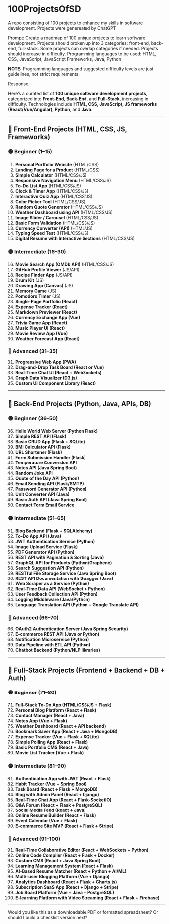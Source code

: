 # 100ProjectsOfSD
A repo consisting of 100 projects to enhance my skills in software development. Projects were genereated by ChatGPT

Prompt: Create a roadmap of 100 unique projects to learn software development. Projects should broken up into 3 categories: front-end, back-end, full-stack. Some projects can overlap categories if needed. Projects should increase in difficulty. Programming languages to be used: HTML, CSS, JavaScript, JavaScript Frameworks, Java, Python

**NOTE:** Programming languages and suggested difficulty levels are just guidelines, not strict requirements. 

Response: 

Here’s a curated list of **100 unique software development projects**, categorized into **Front-End**, **Back-End**, and **Full-Stack**, increasing in difficulty. Technologies include **HTML, CSS, JavaScript, JS frameworks (React/Vue/Angular), Python**, and **Java**.

---

## 🔷 **Front-End Projects (HTML, CSS, JS, Frameworks)**

### 🟢 Beginner (1–15)
1. **Personal Portfolio Website** (HTML/CSS)
2. **Landing Page for a Product** (HTML/CSS)
3. **Simple Calculator** (HTML/CSS/JS)
4. **Responsive Navigation Menu** (HTML/CSS/JS)
5. **To-Do List App** (HTML/CSS/JS)
6. **Clock & Timer App** (HTML/CSS/JS)
7. **Interactive Quiz App** (HTML/CSS/JS)
8. **Color Picker Tool** (HTML/CSS/JS)
9. **Random Quote Generator** (HTML/CSS/JS)
10. **Weather Dashboard using API** (HTML/CSS/JS)
11. **Image Slider / Carousel** (HTML/CSS/JS)
12. **Basic Form Validation** (HTML/CSS/JS)
13. **Currency Converter (API)** (HTML/JS)
14. **Typing Speed Test** (HTML/CSS/JS)
15. **Digital Resume with Interactive Sections** (HTML/CSS/JS)

### 🟡 Intermediate (16–30)
16. **Movie Search App (OMDb API)** (HTML/CSS/JS)
17. **GitHub Profile Viewer** (JS/API)
18. **Recipe Finder App** (JS/API)
19. **Drum Kit** (JS)
20. **Drawing App (Canvas)** (JS)
21. **Memory Game** (JS)
22. **Pomodoro Timer** (JS)
23. **Single-Page Portfolio (React)**  
24. **Expense Tracker (React)**  
25. **Markdown Previewer (React)**  
26. **Currency Exchange App (Vue)**  
27. **Trivia Game App (React)**  
28. **Music Player UI (React)**  
29. **Movie Review App (Vue)**  
30. **Weather Forecast App (React)**

### 🔴 Advanced (31–35)
31. **Progressive Web App (PWA)**  
32. **Drag-and-Drop Task Board (React or Vue)**  
33. **Real-Time Chat UI (React + WebSockets)**  
34. **Graph Data Visualizer (D3.js)**  
35. **Custom UI Component Library (React)**  

---

## 🔶 **Back-End Projects (Python, Java, APIs, DB)**

### 🟢 Beginner (36–50)
36. **Hello World Web Server (Python Flask)**  
37. **Simple REST API (Flask)**  
38. **Basic CRUD App (Flask + SQLite)**  
39. **BMI Calculator API (Flask)**  
40. **URL Shortener (Flask)**  
41. **Form Submission Handler (Flask)**  
42. **Temperature Conversion API**  
43. **Notes API (Java Spring Boot)**  
44. **Random Joke API**  
45. **Quote of the Day API (Python)**  
46. **Email Sending API (Flask/SMTP)**  
47. **Password Generator API (Python)**  
48. **Unit Converter API (Java)**  
49. **Basic Auth API (Java Spring Boot)**  
50. **Contact Form Email Service**  

### 🟡 Intermediate (51–65)
51. **Blog Backend (Flask + SQLAlchemy)**  
52. **To-Do App API (Java)**  
53. **JWT Authentication Service (Python)**  
54. **Image Upload Service (Flask)**  
55. **PDF Generator API (Python)**  
56. **REST API with Pagination & Sorting (Java)**  
57. **GraphQL API for Products (Python/Graphene)**  
58. **Search Suggestion API (Python)**  
59. **RESTful File Storage Service (Java Spring Boot)**  
60. **REST API Documentation with Swagger (Java)**  
61. **Web Scraper as a Service (Python)**  
62. **Real-Time Data API (WebSocket + Python)**  
63. **User Feedback Collection API (Python)**  
64. **Logging Middleware (Java/Python)**  
65. **Language Translation API (Python + Google Translate API)**  

### 🔴 Advanced (66–70)
66. **OAuth2 Authentication Server (Java Spring Security)**  
67. **E-commerce REST API (Java or Python)**  
68. **Notification Microservice (Python)**  
69. **Data Pipeline with ETL API (Python)**  
70. **Chatbot Backend (Python/NLP libraries)**  

---

## 🔷 **Full-Stack Projects (Frontend + Backend + DB + Auth)**

### 🟢 Beginner (71–80)
71. **Full-Stack To-Do App (HTML/CSS/JS + Flask)**  
72. **Personal Blog Platform (React + Flask)**  
73. **Contact Manager (React + Java)**  
74. **Notes App (Vue + Flask)**  
75. **Weather Dashboard (React + API backend)**  
76. **Bookmark Saver App (React + Java + MongoDB)**  
77. **Expense Tracker (Vue + Flask + SQLite)**  
78. **Simple Polling App (React + Flask)**  
79. **Basic Portfolio CMS (React + Java)**  
80. **Movie List Tracker (Vue + Flask)**  

### 🟡 Intermediate (81–90)
81. **Authentication App with JWT (React + Flask)**  
82. **Habit Tracker (Vue + Spring Boot)**  
83. **Task Board (React + Flask + MongoDB)**  
84. **Blog with Admin Panel (React + Django)**  
85. **Real-Time Chat App (React + Flask-SocketIO)**  
86. **Q&A Forum (React + Flask + PostgreSQL)**  
87. **Social Media Feed (React + Java)**  
88. **Online Resume Builder (React + Flask)**  
89. **Event Calendar (Vue + Flask)**  
90. **E-commerce Site MVP (React + Flask + Stripe)**  

### 🔴 Advanced (91–100)
91. **Real-Time Collaborative Editor (React + WebSockets + Python)**  
92. **Online Code Compiler (React + Flask + Docker)**  
93. **Custom CMS (React + Java Spring Boot)**  
94. **Learning Management System (React + Flask)**  
95. **AI-Based Resume Matcher (React + Python + AI/ML)**  
96. **Multi-user Blogging Platform (Vue + Django)**  
97. **Analytics Dashboard (React + Flask + Charts.js)**  
98. **Subscription SaaS App (React + Django + Stripe)**  
99. **Job Board Platform (Vue + Java + PostgreSQL)**  
100. **E-learning Platform with Video Streaming (React + Flask + Firebase)**  

---

Would you like this as a downloadable PDF or formatted spreadsheet? Or should I build a checklist version next?

